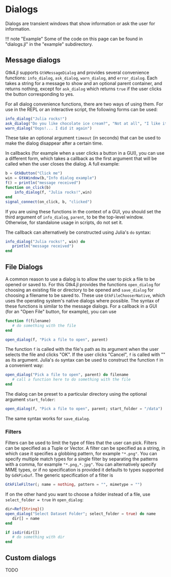 # Dialogs

Dialogs are transient windows that show information or ask the user for information.

!!! note "Example"
    Some of the code on this page can be found in "dialogs.jl" in the "example" subdirectory.

## Message dialogs

Gtk4.jl supports `GtkMessageDialog` and provides several convenience functions:  `info_dialog`, `ask_dialog`, `warn_dialog`, and `error_dialog`.  Each takes a string for a message to show and an optional parent container, and returns nothing, except for `ask_dialog` which returns `true` if the user clicks the button corresponding to yes.

For all dialog convenience functions, there are two ways of using them. For use in the REPL or an interactive script, the following forms can be used:

```julia
info_dialog("Julia rocks!")
ask_dialog("Do you like chocolate ice cream?", "Not at all", "I like it") && println("That's my favorite too.")
warn_dialog("Oops!... I did it again")
```
These take an optional argument `timeout` (in seconds) that can be used to make the dialog disappear after a certain time.

In callbacks (for example when a user clicks a button in a GUI), you can use a different form, which takes a callback as the first argument that will be called when the user closes the dialog. A full example:
```julia
b = GtkButton("Click me")
win = GtkWindow(b,"Info dialog example")
f() = println("message received")
function on_click(b)
    info_dialog(f, "Julia rocks!",win)
end
signal_connect(on_click, b, "clicked")
```
If you are using these functions in the context of a GUI, you should set the third argument of `info_dialog`, `parent`, to be the top-level window. Otherwise, for standalone usage in scripts, do not set it.

The callback can alternatively be constructed using Julia's `do` syntax:
```julia
info_dialog("Julia rocks!", win) do
   println("message received")
end
```

## File Dialogs

A common reason to use a dialog is to allow the user to pick a file to be opened or saved to.
For this Gtk4.jl provides the functions `open_dialog` for choosing an existing file or directory to be opened and `save_dialog` for choosing a filename to be saved to.
These use `GtkFileChooserNative`, which uses the operating system's native dialogs where possible.
The syntax of these functions is similar to the message dialogs.
For a callback in a GUI (for an "Open File" button, for example), you can use
```julia
function f(filename)
   # do something with the file
end

open_dialog(f, "Pick a file to open", parent)
```
The function `f` is called with the file's path as its argument when the user selects the file and clicks "OK".
If the user clicks "Cancel", `f` is called with "" as its argument.
Julia's `do` syntax can be used to construct the function `f` in a convenient way:
```julia
open_dialog("Pick a file to open", parent) do filename
   # call a function here to do something with the file
end
```
The dialog can be preset to a particular directory using the optional argument `start_folder`:
```julia
open_dialog(f, "Pick a file to open", parent; start_folder = "/data")
```
The same syntax works for `save_dialog`.

### Filters
Filters can be used to limit the type of files that the user can pick. Filters can be specified as a Tuple or Vector.
A filter can be specified as a string, in which case it specifies a globbing pattern, for example `"*.png"`.
You can specify multiple match types for a single filter by separating the patterns with a comma, for example `"*.png,*.jpg"`.
You can alternatively specify MIME types, or if no specification is provided it defaults to types supported by `GdkPixbuf`.
The generic specification of a filter is
```julia
GtkFileFilter(; name = nothing, pattern = "", mimetype = "")
```

If on the other hand you want to choose a folder instead of a file, use `select_folder = true` in `open_dialog`:
```julia
dir=Ref{String}()
open_dialog("Select Dataset Folder"; select_folder = true) do name
   dir[] = name
end

if isdir(dir[])
   # do something with dir
end
```

## Custom dialogs

TODO
